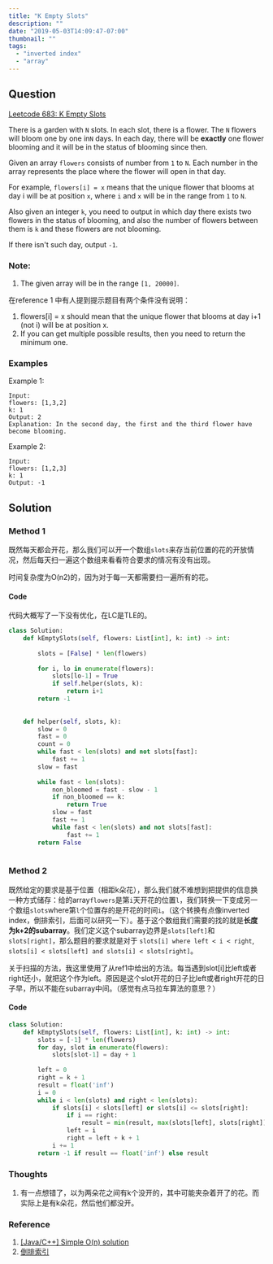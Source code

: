 ```yaml
---
title: "K Empty Slots"
description: ""
date: "2019-05-03T14:09:47-07:00"
thumbnail: ""
tags:
  - "inverted index"
  - "array"
---
```



## Question

[Leetcode 683: K Empty Slots](https://leetcode.com/problems/k-empty-slots)

There is a garden with `N` slots. In each slot, there is a flower. The `N` flowers will bloom one by one in`N` days. In each day, there will be **exactly** one flower blooming and it will be in the status of blooming since then.

Given an array `flowers` consists of number from `1` to `N`. Each number in the array represents the place where the flower will open in that day.

For example, `flowers[i] = x` means that the unique flower that blooms at day i will be at position `x`, where `i` and `x` will be in the range from `1` to `N`.

Also given an integer `k`, you need to output in which day there exists two flowers in the status of blooming, and also the number of flowers between them is `k` and these flowers are not blooming.

If there isn't such day, output `-1`. 

### Note:
1. The given array will be in the range `[1, 20000]`.

在reference 1 中有人提到提示题目有两个条件没有说明：

1. flowers[i] = x should mean that the unique flower that blooms at day i+1 (not i) will be at position x.
1. If you can get multiple possible results, then you need to return the minimum one.


### Examples

Example 1:
```
Input: 
flowers: [1,3,2]
k: 1
Output: 2
Explanation: In the second day, the first and the third flower have become blooming.
```
Example 2:
```
Input: 
flowers: [1,2,3]
k: 1
Output: -1
```

## Solution

### Method 1
既然每天都会开花，那么我们可以开一个数组`slots`来存当前位置的花的开放情况，然后每天扫一遍这个数组来看看符合要求的情况有没有出现。

时间复杂度为O(n2)的，因为对于每一天都需要扫一遍所有的花。

#### Code
代码大概写了一下没有优化，在LC是TLE的。

```python
class Solution:
    def kEmptySlots(self, flowers: List[int], k: int) -> int:
        
        slots = [False] * len(flowers)
        
        for i, lo in enumerate(flowers):
            slots[lo-1] = True
            if self.helper(slots, k):
                return i+1
        return -1
        
    
    def helper(self, slots, k):
        slow = 0
        fast = 0
        count = 0
        while fast < len(slots) and not slots[fast]:
            fast += 1
        slow = fast
        
        while fast < len(slots):
            non_bloomed = fast - slow - 1
            if non_bloomed == k:
                return True
            slow = fast
            fast += 1
            while fast < len(slots) and not slots[fast]:
                fast += 1
        return False
            

```

### Method 2
既然给定的要求是基于位置（相距k朵花），那么我们就不难想到把提供的信息换一种方式储存：给的array`flowers`是第`i`天开花的位置`l`，我们转换一下变成另一个数组`slots`where第`l`个位置存的是开花的时间`i`。（这个转换有点像inverted index，倒排索引，后面可以研究一下）。基于这个数组我们需要的找的就是**长度为k+2的subarray**。我们定义这个subarray边界是`slots[left]`和`slots[right]`，那么题目的要求就是对于 `slots[i] where left < i < right`, `slots[i] < slots[left] and slots[i] < slots[right]`。

关于扫描的方法，我这里使用了从ref1中给出的方法。每当遇到slot[i]比left或者right还小，就把这个作为left。原因是这个slot开花的日子比left或者right开花的日子早，所以不能在subarray中间。（感觉有点马拉车算法的意思？）

#### Code
```python
class Solution:
    def kEmptySlots(self, flowers: List[int], k: int) -> int:
        slots = [-1] * len(flowers)
        for day, slot in enumerate(flowers):
            slots[slot-1] = day + 1
        
        left = 0
        right = k + 1
        result = float('inf')
        i = 0
        while i < len(slots) and right < len(slots):
            if slots[i] < slots[left] or slots[i] <= slots[right]:
                if i == right:
                    result = min(result, max(slots[left], slots[right]))
                left = i
                right = left + k + 1
            i += 1
        return -1 if result == float('inf') else result
```

### Thoughts
1. 有一点想错了，以为两朵花之间有k个没开的，其中可能夹杂着开了的花。而实际上是有k朵花，然后他们都没开。

### Reference
1. [[Java/C++] Simple O(n) solution](https://leetcode.com/problems/k-empty-slots/discuss/107931/JavaC%2B%2B-Simple-O(n)-solution)
1. [倒排索引](https://zh.wikipedia.org/wiki/%E5%80%92%E6%8E%92%E7%B4%A2%E5%BC%95)
